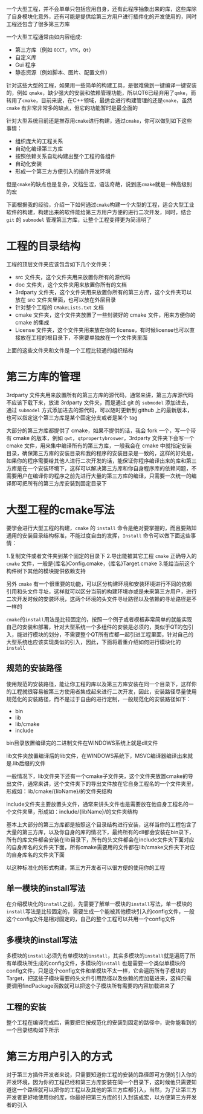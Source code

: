 ﻿一个大型工程，并不会单单只包括应用自身，还有此程序抽象出来的库，这些库除了自身模块化意外，还有可能是提供给第三方用户进行插件化的开发使用的，同时工程还包含了很多第三方库

一个大型工程通常由如内容组成:

- 第三方库（例如 `OCCT`，`VTK`，`Qt`）
- 自定义库
- Gui 程序
- 静态资源（例如脚本、图片、配置文件）

针对这些大型的工程，如果用一些简单的构建工具，是很难做到一键编译一键安装的，例如 `qmake`，缺少强大的安装和依赖管理功能，所以QT6已经弃用了`qmke`，而转用了`cmake`，目前来说，在C++领域，最适合进行构建管理的还是`cmake`，虽然`cmake` 有非常非常多的缺点，但它的功能暂时是最全面的

针对大型系统目前还是推荐用`cmake`进行构建，通过`cmake`，你可以做到如下这些事情：

- 组织庞大的工程关系
- 自动化编译第三方库
- 按照依赖关系自动构建出整个工程的各组件
- 自动化安装
- 形成一个第三方方便引入的插件开发环境

但是`cmake`的缺点也是复杂，文档生涩，语法奇葩，说到底`cmake`就是一种高级别的宏

下面根据我的经验，介绍一下如何通过`cmake`构建一个大型的工程，适合大型工业软件的构建，构建出来的软件能给第三方用户方便的进行二次开发，同时，结合 `git` 的 `submodel` 管理第三方库，让整个工程变得更为简洁明了

# 工程的目录结构

工程的顶层文件夹应该包含如下几个文件夹：

- src 文件夹，这个文件夹用来放置你所有的源代码
- doc 文件夹，这个文件夹用来放置你所有的文档
- 3rdparty 文件夹，这个文件夹用来放置你所有的第三方库，这个文件夹可以放在 src 文件夹里面，也可以放在外层目录
- 针对整个工程的 `CMakeLists.txt` 文档
- cmake 文件夹，这个文件夹放置了一些封装好的 cmake 文件，用来方便你的 cmake 的集成
- License 文件夹，这个文件夹用来放在你的 license，有时候license也可以直接放在工程的根目录下，不需要单独放在一个文件夹里面

上面的这些文件夹和文件是一个工程比较通的组织结构

# 第三方库的管理

3rdparty 文件夹用来放置所有的第三方库的源代码，通常来讲，第三方库源代码不应该下载下来，放进 3rdparty 文件夹，而是通过 git 的 `submodel` 添加进去，通过 `submodel` 方式添加进去的源代码，可以随时更新到 github 上的最新版本，也可以指定这个第三方库是某个固定分支或者是某个 tag

大部分的第三方库都提供了 cmake，如果不提供的话，我会 fork 一个，写一个带有 cmake 的版本，例如 `qwt`，`qtpropertybroswer`，3rdparty 文件夹下会写一个 cmake 文件，用来集中编译所有的第三方库，一般我会在 cmake 中就指定安装目录，确保第三方库的安装目录和我的程序的安装目录是一致的，这样的好处是，如果你的程序需要给其他人进行二次开发的话，能保证你程序编译出来的库和第三方库是在一个安装环境下，这样可以解决第三方库和你自身程序库的依赖问题，不需要用户在编译你的程序之前先进行大量的第三方库的编译，只需要一次统一的编译即可把所有的第三方库安装到固定目录下

# 大型工程的cmake写法

要学会进行大型工程的构建，`cmake` 的 `install` 命令是绝对要掌握的，而且要熟知通用的安装目录结构标准，不能过度自由的发挥，`Install` 命令可以做下面这些事情：

1.复制文件或者文件夹到某个固定的目录下
2.导出能被其它工程 `cmake` 正确导入的 `cmake` 文件，一般是{库名}Config.cmake，{库名}Target.cmake
3.能给当前这个构件树下其他的模块提供依赖支持

另外 `cmake` 有一个很重要的功能，可以区分构建环境和安装环境进行不同的依赖引用和头文件寻址，这样就可以区分当前的构建环境亦或是未来第三方用户，进行二次开发时候的安装环境，这两个环境的头文件寻址路径以及依赖的寻址路径是不一样的

`cmake`的`install`用法是比较固定的，按照一个例子或者模板非常简单的就能实现自己的安装和部署，针对大型系统一个多组件的安装是必须的，类似于QT的包引入，能进行模块的划分，不需要整个QT所有库都一起引进工程里面，针对自己的大型系统也应该实现类似的引入，因此，下面将着重介绍如何进行模块化的`install`

## 规范的安装路径

使用规范的安装路径，能让你工程的库以及第三方库安装在同一个目录下，这样你的工程就很容易被第三方使用者集成起来进行二次开发，因此，安装路径尽量使用规范化的安装路径，而不是过于自由的进行定制，一般规范化的安装路径如下：

- bin
- lib
- lib/cmake
- include

bin目录放置编译完的二进制文件在WINDOWS系统上就是dll文件

lib文件夹放置编译后的lib文件，在WINDOWS系统下，MSVC编译器编译出来就是.lib后缀的文件

一般情况下，lib文件夹下还有一个cmake子文件夹，这个文件夹放置cmake的导出文件，通常来讲，这个文件夹下的导出文件放在它自身工程名的一个文件夹里，形成如：lib/cmake/{libName}/的文件夹结构

include文件夹主要放置头文件，通常来讲头文件也是需要放在他自身工程名的一个文件夹里，形成如：include/{libName}/的文件夹结构

基本上大部分的第三方库都是按照这个目录结构进行安装，这样当你的工程包含了大量的第三方库，以及你自身的库的情况下，最终所有的dll都会安装在bin录下，所有的库文件都会安装在lib目录下，所有的头文件都会在include文件夹下面对应的自身库名的文件夹下面，所有cmake需要用的文件都在lib/cmake文件夹下对应的自身库名的文件夹下面

以这种标准化的形式构建，第三方开发者可以很方便的使用你的工程

## 单一模块的install写法

在介绍模块化的`install`之前，先需要了解单一模块的`install`写法，单一模块的`install`写法是比较固定的，需要生成一个能被其他模块引入的config文件，一般这个config文件是相对固定的，自己的整个工程可以共用一个config文件

## 多模块的install写法

多模块的`install`必须先有单模块的`install`，其实多模块的`install`就是遍历了所有单模块所生成的config文件，多模块的`install` 也是需要一个类似单模块的config文件，只是这个config文件和单模块不太一样，它会遍历所有子模块的Target，把这些子模块需要的头文件引用路径以及依赖的库加载进来，这样只需要调用findPackage函数就可以把这个子模块所有需要的内容加载进来了

## 工程的安装

整个工程在编译完成后，需要把它按规范化的安装到固定的路径中，说你能看到的一个目录结构如下所示

# 第三方用户引入的方式

对于第三方插件开发者来说，只需要知道你工程的安装的路径即可方便的引入你的开发环境，因为你的工程已经和第三方库安装在同一个目录下，这时候他只需要知道这一个路径就可以把你的工程以及其他的第三方库都引入，当然，为了让第三方开发者更好地使用你的库，你最好把第三方库的引入封装成宏，以方便第三方开发者的引入
